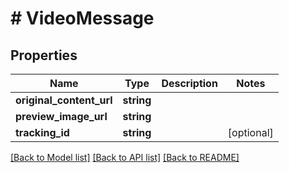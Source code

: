 # # VideoMessage

## Properties

Name | Type | Description | Notes
------------ | ------------- | ------------- | -------------
**original_content_url** | **string** |  |
**preview_image_url** | **string** |  |
**tracking_id** | **string** |  | [optional]

[[Back to Model list]](../../README.md#models) [[Back to API list]](../../README.md#endpoints) [[Back to README]](../../README.md)

